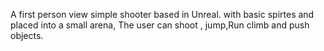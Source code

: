 A first person view simple shooter based in Unreal. with basic spirtes and placed into a small arena, The user can shoot , jump,Run climb and push objects.
